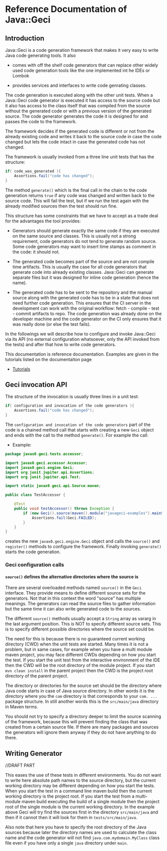 # Reference Documentation of Java::Geci


## Introduction

Java::Geci is a code generation framework that makes it very easy to
write Java code generating tools. It also

* comes with off the shelf code generators that can replace other
  widely used code generation tools like the one implemented int he
  IDEs or Lombok

* provides services and interfaces to write code genrating classes.

The code generation is executed along with the other unit tests. When
a Java::Geci code generator is executed it has access to the source
code but it also has access to the class itself that was compiled
from the source without the generated code or with a previous version
of the generated source. The code generator generates the code it
is designed for and passes the code to the framework.

The framework decides if the generated code is different or not from
the already existing code and writes it back to the source code in
case the code changed but lets the code intact in case the generated
code has not changed.

The framework is usually invoked from a three line unit tests that has
the structure:

```java
if( code_was_generated ){
    Assertions.fail("code has changed");
}
```

The method `generate()` which is the final call in the chain to
the code generation returns `true` if any code was changed and
written back to the source code. This will fail the test, but if we
run the test again with the already modified sources then the test
should run fine.

This structure has some constraints that we have to accept as a trade
deal for the advantages the tool provides:

* Generators should generate exactly the same code if they are executed
  on the same source and classes. This is usually not a strong
  requirement, code generators do not tend to generate random
  source. Some code generators may want to insert time stamps as
  comment in the code: it should not.

* The generated code becomes part of the source and are not compile
  time artifacts. This is usually the case for all code generators that
  generate code into already existing classes. Java::Geci can generate
  separate files but it was designed for inline code generation
  (hence the name).

* The generated code has to be sent to the repository and the manual
  source along with the generated code has to be in a state that
  does not need further code generation. This ensures that the CI
  server in the development can work with the original workflow:
  fetch - compile - test - commit artifacts to repo. The code generation
  was already done on the developer machine and the code generator
  on the CI only ensures that it was really done (or else the test
  fails).

In the followings we will describe how to configure and invoke
Java::Geci via its API (no external configuration whatsoever, only
the API invoked from the tests) and after that how to write code
generators.

This documentation is reference documentation. Examples are given in
the tutorials listed on the documentaiton page

* [Tutorials](TUTORIAL.md)

## Geci invocation API

The structure of the invocation is usually three lines in a unit test:

```java
if( configuration and invocation of the code generators ){
    Assertions.fail("code has changed");
}
```

The `configuration and invocation of the code generators` part of the
code is a chained method call that starts with creating a new `Geci`
object and ends with the call to the method `generate()`. For example
the call:

* Example:

<!-- USE SNIPPET */TestAccessor -->
```java
package javax0.geci.tests.accessor;

import javax0.geci.accessor.Accessor;
import javax0.geci.engine.Geci;
import org.junit.jupiter.api.Assertions;
import org.junit.jupiter.api.Test;

import static javax0.geci.api.Source.maven;

public class TestAccessor {

    @Test
    public void testAccessor() throws Exception {
        if (new Geci().source(maven().module("javageci-examples").mainSource()).register(new Accessor()).generate()) {
            Assertions.fail(Geci.FAILED);
        }
    }
}
```

creates the new `javax0.geci.engine.Geci` object and calls the
`source()` and `register()` methods to configure the framework. Finally
invoking `generate()` starts the code generation.

### Geci configuration calls

#### `source()` defines the alternative directories where the source is

There are several overloaded methods named `source()` in the `Geci`
interface. They provide means to define different source sets for the
generators. Not that in this context the word "source" has multiple
meanings. The generators can read the source files to gather information
but the same time it can also write generated code to the sources.

The different `source()` methods usually accept a `String` array as
vararg in the last argument position. This is NOT to specify different
source sets. This is to specify different possible directories where the
source set could be.

The need for this is because there is no guaranteed current working
directory (CWD) when the unit tests are started. Many times it
is not a problem, but in same cases, for example when you have a multi
module maven project, you may face different CWDs depending on how you
start the test. If you start the unit test from the interactive
environment of the IDE then the CWD will be the root directory of the
module project. If you start `mvn clean install` in the parent
project then the CWD is the project root directory of the parent
project.

The directory or directories for the source set should be the directory
where Java code starts in case of Java source directory. In other
words it is the directory where you the `com` directory is that
corresponds to your `com. ...` package structure. In still another
words this is the `src/main/java` directory in Maven terms.

You should not try to specify a directory deeper to limit the source
scanning of the framework, because this will prevent finding the
class that was created from a certain source file. If there are many
packages and sources the generators will ignore them anyway if they
do not have anything to do there.


## Writing Generator

//DRAFT PART


This eases the use of these tests in different environments. You do not want to write here
absolute path names to the source directory, but the current working directory may be different depending on how you
start the tests. When you start the test in a command line maven build then the current working directory is
the project root. If you start the test from a multi-module maven build  executing the build of a single module
then the project root of the single module is the current working directory. In the example above Geci will
try find the sources first in the directory `src/main/java` and then if it cannot then it will look for them
in `tests/src/main/java`.

Also note that here you have to specify the root directory of the Java sources because
later the directory names are used to calculate the class name and the code generator will not find
`java.com.mydomain.MyClass` class file even if you have only a single `java` directory under `main`.


    